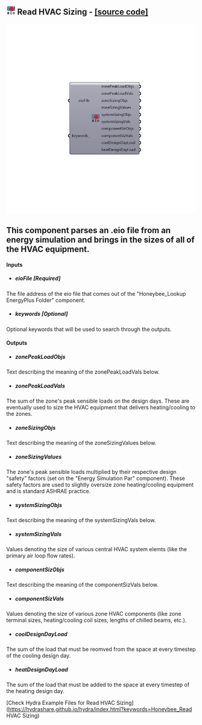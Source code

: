 ## ![](../../images/icons/Read_HVAC_Sizing.png) Read HVAC Sizing - [[source code]](https://github.com/mostaphaRoudsari/honeybee/tree/master/src/Honeybee_Read%20HVAC%20Sizing.py)

![](../../images/components/Read_HVAC_Sizing.png)

This component parses an .eio file from an energy simulation and brings in the sizes of all of the HVAC equipment.
 -
 

#### Inputs
* ##### eioFile [Required]
The file address of the eio file that comes out of the "Honeybee_Lookup EnergyPlus Folder" component.
* ##### keywords [Optional]
Optional keywords that will be used to search through the outputs.

#### Outputs
* ##### zonePeakLoadObjs
Text describing the meaning of the zonePeakLoadVals below.
* ##### zonePeakLoadVals
The sum of the zone's peak sensible loads on the design days.  These are eventually used to size the HVAC equipment that delivers heating/cooling to the zones.
* ##### zoneSizingObjs
Text describing the meaning of the zoneSizingValues below.
* ##### zoneSizingValues
The zone's peak sensible loads multiplied by their respective design "safety" factors (set on the "Energy Simulation Par" component). These safety factors are used to slightly oversize zone heating/cooling equipment and is standard ASHRAE practice.
* ##### systemSizingObjs
Text describing the meaning of the systemSizingVals below.
* ##### systemSizingVals
Values denoting the size of various central HVAC system elemts (like the primary air loop flow rates).
* ##### componentSizObjs
Text describing the meaning of the componentSizVals below.
* ##### componentSizVals
Values denoting the size of various zone HVAC components (like zone terminal sizes, heating/cooling coil sizes, lengths of chilled beams, etc.).
* ##### coolDesignDayLoad
The sum of the load that must be reomved from the space at every timestep of the cooling design day.
* ##### heatDesignDayLoad
The sum of the load that must be added to the space at every timestep of the heating design day.


[Check Hydra Example Files for Read HVAC Sizing](https://hydrashare.github.io/hydra/index.html?keywords=Honeybee_Read HVAC Sizing)